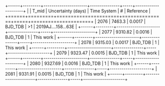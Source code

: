 +------+---------+----------------------+---------------+-----+---------------------+
|      |   T_mid |   Uncertainty (days) | Time System   | #   | Reference           |
+======+=========+======================+===============+=====+=====================+
| 2076 | 7463.3  |               0.0017 | BJD_TDB       | >1  | 2019AJ....158...63E |
+------+---------+----------------------+---------------+-----+---------------------+
| 2077 | 9310.82 |               0.0016 | BJD_TDB       | 1   | This work           |
+------+---------+----------------------+---------------+-----+---------------------+
| 2078 | 9315.03 |               0.0017 | BJD_TDB       | 1   | This work           |
+------+---------+----------------------+---------------+-----+---------------------+
| 2079 | 9323.47 |               0.0015 | BJD_TDB       | 1   | This work           |
+------+---------+----------------------+---------------+-----+---------------------+
| 2080 | 9327.69 |               0.0016 | BJD_TDB       | 1   | This work           |
+------+---------+----------------------+---------------+-----+---------------------+
| 2081 | 9331.91 |               0.0015 | BJD_TDB       | 1   | This work           |
+------+---------+----------------------+---------------+-----+---------------------+
